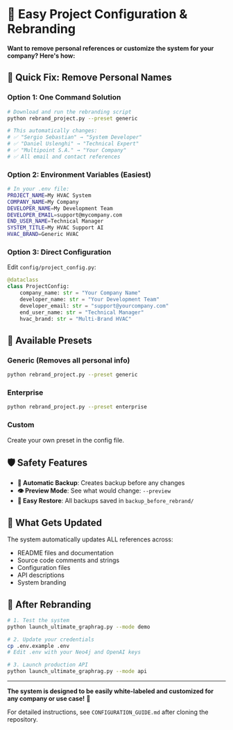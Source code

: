 # 🔧 Easy Project Configuration & Rebranding

**Want to remove personal references or customize the system for your company? Here's how:**

## 🚀 Quick Fix: Remove Personal Names

### Option 1: One Command Solution
```bash
# Download and run the rebranding script
python rebrand_project.py --preset generic

# This automatically changes:
# ✅ "Sergio Sebastian" → "System Developer" 
# ✅ "Daniel Uslenghi" → "Technical Expert"
# ✅ "Multipoint S.A." → "Your Company"
# ✅ All email and contact references
```

### Option 2: Environment Variables (Easiest)
```bash
# In your .env file:
PROJECT_NAME=My HVAC System
COMPANY_NAME=My Company
DEVELOPER_NAME=My Development Team
DEVELOPER_EMAIL=support@mycompany.com
END_USER_NAME=Technical Manager
SYSTEM_TITLE=My HVAC Support AI
HVAC_BRAND=Generic HVAC
```

### Option 3: Direct Configuration
Edit `config/project_config.py`:
```python
@dataclass
class ProjectConfig:
    company_name: str = "Your Company Name"
    developer_name: str = "Your Development Team" 
    developer_email: str = "support@yourcompany.com"
    end_user_name: str = "Technical Manager"
    hvac_brand: str = "Multi-Brand HVAC"
```

## 🎨 Available Presets

### Generic (Removes all personal info)
```bash
python rebrand_project.py --preset generic
```

### Enterprise
```bash
python rebrand_project.py --preset enterprise  
```

### Custom
Create your own preset in the config file.

## 🛡️ Safety Features

- **🔄 Automatic Backup**: Creates backup before any changes
- **👁️ Preview Mode**: See what would change: `--preview`
- **🔧 Easy Restore**: All backups saved in `backup_before_rebrand/`

## 📁 What Gets Updated

The system automatically updates ALL references across:
- README files and documentation
- Source code comments and strings
- Configuration files
- API descriptions
- System branding

## 🚀 After Rebranding

```bash
# 1. Test the system
python launch_ultimate_graphrag.py --mode demo

# 2. Update your credentials  
cp .env.example .env
# Edit .env with your Neo4j and OpenAI keys

# 3. Launch production API
python launch_ultimate_graphrag.py --mode api
```

---

**The system is designed to be easily white-labeled and customized for any company or use case!** 🎯

For detailed instructions, see `CONFIGURATION_GUIDE.md` after cloning the repository.
